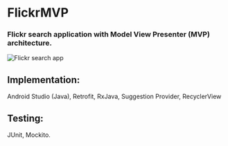 # FlickrMVP

### Flickr search application with Model View Presenter (MVP) architecture. 

![Flickr search app](https://user-images.githubusercontent.com/25903137/117722413-506cd600-b1e1-11eb-81fa-e4e8ef0439a4.gif)

## Implementation:
Android Studio (Java), Retrofit, RxJava, Suggestion Provider, RecyclerView

## Testing: 
JUnit, Mockito.
